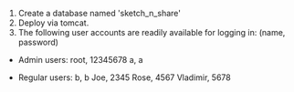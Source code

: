 1. Create a database named 'sketch_n_share'
2. Deploy via tomcat.
3. The following user accounts are readily available for logging in:
	(name, password)

- Admin users:
	root, 12345678 
	a, a

- Regular users:
	b, b
	Joe, 2345
	Rose, 4567
	Vladimir, 5678
